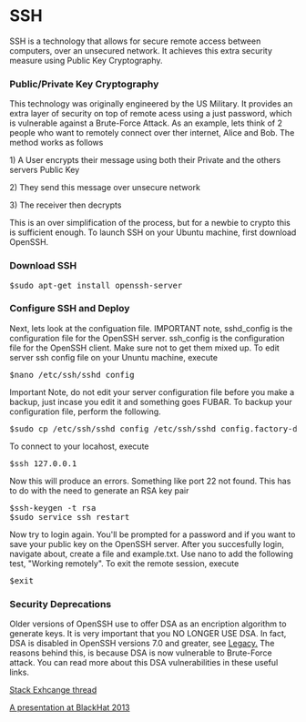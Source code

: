 <h1>SSH</h1>

<p>
  SSH is a technology that allows for secure remote access between computers, over an unsecured network.  It achieves this extra security measure using Public Key Cryptography.
</p>

<h3>Public/Private Key Cryptography</h3>

<p>
  This technology was originally engineered by the US Military.  It provides an extra layer of security on top of remote acess using a just password, which is vulnerable against a Brute-Force Attack.  As an example, lets think of 2 people who want to remotely connect over ther internet, Alice and Bob. The method works as follows  
</p>

<p> 1) A User encrypts their message using both their Private and the others servers Public Key</p> 
<p> 2) They send this message over unsecure network</p>
<p> 3) The receiver then decrypts </p>

<p>
  This is an over simplification of the process, but for a newbie to crypto this is sufficient enough.  To launch SSH on your Ubuntu machine, first download OpenSSH.
</p>

<h3>Download SSH</h3>

<pre>
$sudo apt-get install openssh-server
</pre>


<h3>Configure SSH and Deploy</h3>

<p>
  Next, lets look at the configuation file. IMPORTANT note, sshd_config is the configuration file for the OpenSSH server. ssh_config is the configuration file for the OpenSSH client. Make sure not to get them mixed up.  To edit server ssh config file on your Ununtu machine, execute 
</p>

<pre>
$nano /etc/ssh/sshd_config
</pre>

<p>
Important Note, do not edit your server configuration file before you make a backup, just incase you edit it and something goes FUBAR.  To backup your configuration file, perform the following.
</p>

<pre>
$sudo cp /etc/ssh/sshd_config /etc/ssh/sshd_config.factory-defaults
</pre>

<p>
 To connect to your locahost, execute
</p>

<pre>
$ssh 127.0.0.1
</pre>

<p>
 Now this will produce an errors. Something like port 22 not found.  This has to do with the need to generate an RSA key pair
</p>

<pre>
$ssh-keygen -t rsa
$sudo service ssh restart
</pre>

<p>
  Now try to login again. You'll be prompted for a password and if you want to save your public key on the OpenSSH server.  After you succesfully login, navigate about, create a file and example.txt.  Use nano to add the following test, "Working remotely". To exit the remote session, execute
</p>

<pre>
$exit
</pre>


<h3>Security Deprecations</h3>

<p>
  Older versions of OpenSSH use to offer DSA as an encription algorithm to generate keys. It is very important that you NO LONGER USE DSA.   In fact, DSA is disabled in OpenSSH versions 7.0 and greater, see <a href='http://www.openssh.com/legacy.html'>Legacy.</a>  The reasons behind this, is because DSA is now vulnerable to Brute-Force attack.  You can read more about this DSA vulnerabilities in these useful links.</p> 
  
<p>
  <a href='https://security.stackexchange.com/questions/5096/rsa-vs-dsa-for-ssh-authentication-keys'>Stack Exhcange thread</a>
</p>

<p>
  <a href='https://isecpartners.com/media/105564/ritter_samuel_stamos_bh_2013_cryptopocalypse.pdf'>A presentation at BlackHat 2013 </a>
</p>


